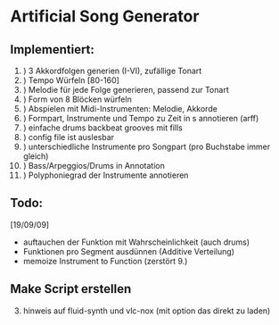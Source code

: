 # Artificial Song Generator

## Implementiert:

1. ) 3 Akkordfolgen generien (I-VI), zufällige Tonart
1. ) Tempo Würfeln [80-160]
1. ) Melodie für jede Folge generieren, passend zur Tonart
1. ) Form von 8 Blöcken würfeln
1. ) Abspielen mit Midi-Instrumenten: Melodie, Akkorde
1. ) Formpart, Instrumente und Tempo zu Zeit in s annotieren (arff)
1. ) einfache drums backbeat grooves mit fills
1. ) config file ist auslesbar
1. ) unterschiedliche Instrumente pro Songpart (pro Buchstabe immer gleich)
1. ) Bass/Arpeggios/Drums in Annotation
1. ) Polyphoniegrad der Instrumente annotieren

## Todo:

[19/09/09]
* auftauchen der Funktion mit Wahrscheinlichkeit (auch drums)
* Funktionen pro Segment ausdünnen (Additive Verteilung)
* memoize Instrument to Function (zerstört 9.)


## Make Script erstellen
3. hinweis auf fluid-synth und vlc-nox (mit option das direkt zu laden)

